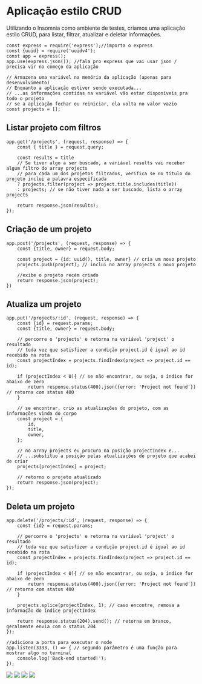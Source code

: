 # Aplicação estilo CRUD

Utilizando o Insomnia como ambiente de testes, criamos uma aplicação estilo CRUD, para listar, filtrar, atualizar e deletar informações.

```tsx
const express = require('express');//importa o express
const {uuid} = require('uuidv4');
const app = express(); 
app.use(express.json()); //fala pro express que vai usar json / precisa vir no começo da aplicação

// Armazena uma variável na memória da aplicação (apenas para desenvolvimento)
// Enquanto a aplicação estiver sendo executada...
// ...as informações contidas na variável vão estar disponíveis pra todo o projeto
// se a aplicação fechar ou reiniciar, ela volta no valor vazio
const projects = [];
```

## Listar projeto com filtros

```tsx
app.get('/projects', (request, response) => {
    const { title } = request.query;

    const results = title
    // Se tiver algo a ser buscado, a variável results vai receber algum filtro do array projects
    // para cada um dos projetos filtrados, verifica se no título do projeto inclui a palavra especificada
    ? projects.filter(project => project.title.includes(title)) 
    : projects; // se não tiver nada a ser buscado, lista o array projects
    
    return response.json(results);
});
```

## Criação de um projeto 

```tsx
app.post('/projects', (request, response) => {
    const {title, owner} = request.body;
    
    const project = {id: uuid(), title, owner} // cria um novo projeto
    projects.push(project); // inclui no array projects o novo projeto

    //exibe o projeto recém criado
    return response.json(project); 
})
```


## Atualiza um projeto 


```tsx
app.put('/projects/:id', (request, response) => {
    const {id} = request.params;
    const {title, owner} = request.body;
    
    // percorre o 'projects' e retorna na variável 'project' o resultado
    // toda vez que satisfizer a condição project.id é igual ao id recebido na rota
    const projectIndex = projects.findIndex(project => project.id == id); 
   
    if (projectIndex < 0){ // se não encontrar, ou seja, o índice for abaixo de zero
        return response.status(400).json({error: 'Project not found'}) // retorna com status 400
    }
    
    // se encontrar, crio as atualizações do projeto, com as informações vinda do corpo
    const project = { 
        id,
        title,
        owner,
    };

    // no array projects eu procuro na posição projectIndex e...
    // ...substituo a posição pelas atualizações de projeto que acabei de criar
    projects[projectIndex] = project;
    
    // retorno o projeto atualizado
    return response.json(project); 
});
```

## Deleta um projeto 


```tsx
app.delete('/projects/:id', (request, response) => {
    const {id} = request.params;
    
    // percorre o 'projects' e retorna na variável 'project' o resultado
    // toda vez que satisfizer a condição project.id é igual ao id recebido na rota
    const projectIndex = projects.findIndex(project => project.id == id); 
   
    if (projectIndex < 0){ // se não encontrar, ou seja, o índice for abaixo de zero
        return response.status(400).json({error: 'Project not found'}) // retorna com status 400
    }

    projects.splice(projectIndex, 1); // caso encontre, remova a informação do índice projectIndex

    return response.status(204).send(); // retorna em branco, geralmente envia com o status 204
});

//adiciona a porta para executar o node 
app.listen(3333, () => { // segundo parâmetro é uma função para mostrar algo no terminal
    console.log('Back-end started!');
});
```

<img src="https://ik.imagekit.io/dxwebster/Untitled_4BH-4e4_yB.png"/>

<img src="https://ik.imagekit.io/dxwebster/Untitled__2__6VfmNg0GZ.png"/>

<img src="https://ik.imagekit.io/dxwebster/Untitled__3__hTuakvkyur.png"/>

<img src="https://ik.imagekit.io/dxwebster/Untitled__1__W3v46apHx.png"/>


